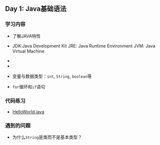 ## Day 1: Java基础语法
### 学习内容
- 了解JAVA特性
- JDK:Java Development Kit JRE: Java Runtime Environment JVM: Java Virtual Machine
- 

- 
- 变量与数据类型：`int`, `String`, `boolean`等
- `for`循环和`if`语句
### 代码练习
- [HelloWorld.java](./code/Day1/HelloWorld.java)
  
### 遇到的问题
- 为什么`String`是类而不是基本类型？
